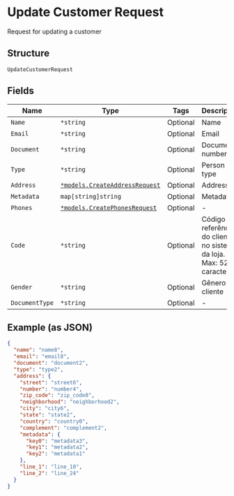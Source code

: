 
# Update Customer Request

Request for updating a customer

## Structure

`UpdateCustomerRequest`

## Fields

| Name | Type | Tags | Description |
|  --- | --- | --- | --- |
| `Name` | `*string` | Optional | Name |
| `Email` | `*string` | Optional | Email |
| `Document` | `*string` | Optional | Document number |
| `Type` | `*string` | Optional | Person type |
| `Address` | [`*models.CreateAddressRequest`](../../doc/models/create-address-request.md) | Optional | Address |
| `Metadata` | `map[string]string` | Optional | Metadata |
| `Phones` | [`*models.CreatePhonesRequest`](../../doc/models/create-phones-request.md) | Optional | - |
| `Code` | `*string` | Optional | Código de referência do cliente no sistema da loja. Max: 52 caracteres |
| `Gender` | `*string` | Optional | Gênero do cliente |
| `DocumentType` | `*string` | Optional | - |

## Example (as JSON)

```json
{
  "name": "name8",
  "email": "email8",
  "document": "document2",
  "type": "type2",
  "address": {
    "street": "street6",
    "number": "number4",
    "zip_code": "zip_code0",
    "neighborhood": "neighborhood2",
    "city": "city6",
    "state": "state2",
    "country": "country0",
    "complement": "complement2",
    "metadata": {
      "key0": "metadata3",
      "key1": "metadata2",
      "key2": "metadata1"
    },
    "line_1": "line_10",
    "line_2": "line_24"
  }
}
```

